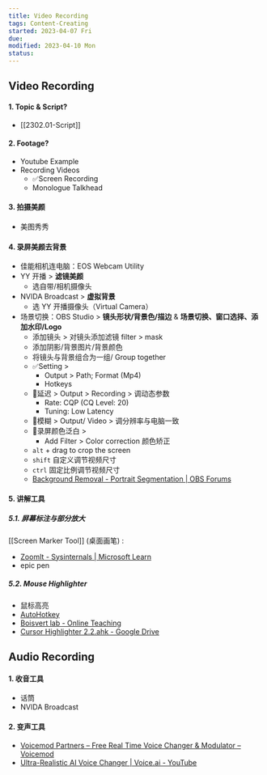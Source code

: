 ```yaml
---
title: Video Recording
tags: Content-Creating     
started: 2023-04-07 Fri
due: 
modified: 2023-04-10 Mon
status: 
---
```

## Video Recording
#### 1. Topic & Script?
- [[2302.01-Script]]
#### 2. Footage?
- Youtube Example
- Recording Videos
	- ✅Screen Recording 
	- Monologue Talkhead
#### 3. 拍摄美颜
- 美图秀秀
#### 4. 录屏美颜去背景
- 佳能相机连电脑：EOS Webcam Utility
- YY 开播 > **滤镜美颜**
	- 选自带/相机摄像头
- NVIDA Broadcast > **虚拟背景**
	- 选 YY 开播摄像头（Virtual Camera）
- 场景切换：OBS Studio > **镜头形状/背景色/描边** & **场景切换、窗口选择、添加水印/Logo** 
	- 添加镜头 > 对镜头添加滤镜 filter > mask 
	- 添加阴影/背景图片/背景颜色
	- 将镜头与背景组合为一组/ Group together
	- ✅Setting > 
		- Output > Path; Format (Mp4)
		- Hotkeys 
	- 🐛延迟 > Output > Recording > 调动态参数 
		- Rate: CQP (CQ Level: 20)
		- Tuning: Low Latency 
	- 🐛模糊 > Output/ Video > 调分辨率与电脑一致 
	- 🐛录屏颜色泛白 >
		- Add Filter > Color correction 颜色矫正
	- `alt` + drag to crop the screen
	- `shift` 自定义调节视频尺寸
	- `ctrl` 固定比例调节视频尺寸
	- [Background Removal - Portrait Segmentation | OBS Forums](https://obsproject.com/forum/resources/background-removal-portrait-segmentation.1260/) 
#### 5. 讲解工具
##### 5.1. 屏幕标注与部分放大
[[Screen Marker Tool]] (桌面画笔) :    
- [ZoomIt - Sysinternals | Microsoft Learn](https://learn.microsoft.com/en-us/sysinternals/downloads/zoomit)
- epic pen
##### 5.2. Mouse Highlighter
- 鼠标高亮
- [AutoHotkey](https://www.autohotkey.com/)
- [Boisvert lab - Online Teaching](https://sites.google.com/site/boisvertlab/computer-stuff/online-teaching)
- [Cursor Highlighter 2.2.ahk - Google Drive](https://drive.google.com/file/d/1KntxXI_hhi69G0mQ4KV-6kx3ZiaKdbc1/view)
## Audio Recording
#### 1. 收音工具
- 话筒
- NVIDA Broadcast
#### 2. 变声工具
- [Voicemod Partners – Free Real Time Voice Changer & Modulator – Voicemod](https://www.voicemod.net/voicemod-partners/?utm_source=VMAMBASSADORS&utm_campaign=6023c486c498e&refn=Kevin+Stratvert&tracking_id=SC16IH4INkCsskrPPT8mTkyaomoWKdJE)
- [Ultra-Realistic AI Voice Changer | Voice.ai - YouTube](https://www.youtube.com/watch?v=nb3R30b-uhc)
